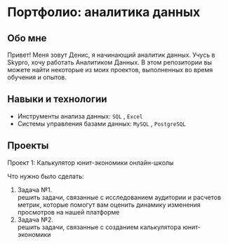 #  Портфолио: аналитика данных

##  Обо мне

Привет! Меня зовут  Денис,  я  начинающий аналитик данных.
Учусь в  Skypro,  хочу работать  Аналитиком Данных.
В этом репозитории вы можете найти некоторые из моих проектов, выполненных во время обучения и опытов.
<br>

##  Навыки и технологии
- Инструменты анализа данных: ``SQL`` , ``Excel`` 
- Системы управления базами данных: ``MySQL`` , ``PostgreSQL``


##  Проекты
<p> Проект 1: Калькулятор юнит-экономики онлайн-школы</p>
<p> Что нужно было сделать:<p>
<ol>
  <li>Задача №1. </li>
     решить задачи, связанные с исследованием аудитории и расчетов метрик, которые помогут вам оценить динамику изменения просмотров на нашей платформе
  <li>Задача №2. </li>  
     решить задачи, связанные с созданием калькулятора юнит-экономики
</ol>
   
